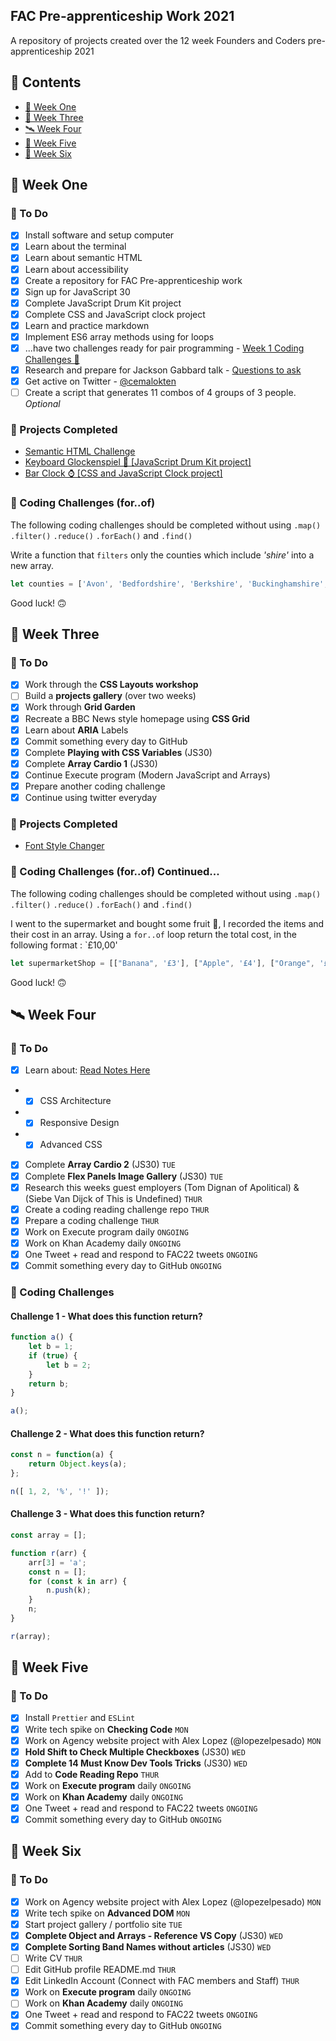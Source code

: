 ## FAC Pre-apprenticeship Work 2021

A repository of projects created over the 12 week Founders and Coders pre-apprenticeship 2021

## 📔 Contents

- [🏀 Week One](#-week-one)
- [🌋 Week Three](#-week-three)
- [🛰 Week Four](#-week-four)
- [🔮 Week Five](#-week-six)
- [🥌 Week Six](#-week-six)

## 🏀 Week One 

### 📝 To Do

- [x] Install software and setup computer
- [x] Learn about the terminal
- [x] Learn about semantic HTML
- [x] Learn about accessibility
- [x] Create a repository for FAC Pre-apprenticeship work
- [x] Sign up for JavaScript 30
- [x] Complete JavaScript Drum Kit project
- [x] Complete CSS and JavaScript clock project
- [x] Learn and practice markdown
- [x] Implement ES6 array methods using for loops
- [x] ...have two challenges ready for pair programming - [Week 1 Coding Challenges 🚀](https://gist.github.com/cemalokten/c83aa35bc665a6f97feafadcb2556843)
- [x] Research and prepare for Jackson Gabbard talk - [Questions to ask](https://gist.github.com/cemalokten/f927f4ea6bd86947b6cd80d7a2533803)
- [x] Get active on Twitter - [@cemalokten](https://twitter.com/cemalokten)
- [ ] Create a script that generates 11 combos of 4 groups of 3 people. *Optional* 

### 🧪 Projects Completed
- [Semantic HTML Challenge](https://github.com/cemalokten/fac-pre-apprenticeship/tree/main/week-01/semantic-html/solution)
- [Keyboard Glockenspiel 🎹 [JavaScript Drum Kit project]](https://github.com/cemalokten/keyboard-glockenspiel)
- [Bar Clock ⌚ [CSS and JavaScript Clock project]](https://github.com/cemalokten/bar-clock)

### 🚀 Coding Challenges (for..of)

The following coding challenges should be completed without using `.map()` `.filter()` `.reduce()` `.forEach()` and `.find()`

Write a function that `filters` only the counties which include *'shire'* into a new array.

```js
let counties = ['Avon', 'Bedfordshire', 'Berkshire', 'Buckinghamshire', 'Cambridgeshire', 'Cheshire', 'Cleveland', 'Cornwall', 'Cumbria', 'Derbyshire', 'Devon', 'Dorset', 'Durham', 'East-Sussex', 'Essex', 'Gloucestershire', 'Hampshire', 'Herefordshire', 'Hertfordshire', 'Isle-of-Wight', 'Kent', 'Lancashire', 'Leicestershire', 'Lincolnshire', 'London', 'Merseyside', 'Middlesex', 'Norfolk', 'Northamptonshire', 'Northumberland', 'North-Humberside', 'North-Yorkshire', 'Nottinghamshire', 'Oxfordshire', 'Rutland', 'Shropshire', 'Somerset', 'South-Humberside', 'South-Yorkshire', 'Staffordshire', 'Suffolk', 'Surrey', 'Tyne-and-Wear', 'Warwickshire', 'West-Midlands', 'West-Sussex', 'West-Yorkshire', 'Wiltshire', 'Worcestershire'];
```

Good luck! 🙃

## 🌋 Week Three 

### 📝 To Do

- [x] Work through the **CSS Layouts workshop**
- [ ] Build a **projects gallery** (over two weeks)
- [x] Work through **Grid Garden**
- [x] Recreate a BBC News style homepage using **CSS Grid**
- [x] Learn about **ARIA** Labels
- [x] Commit something every day to GitHub
- [x] Complete **Playing with CSS Variables** (JS30)
- [x] Complete **Array Cardio 1** (JS30)
- [x] Continue Execute program (Modern JavaScript and Arrays)
- [x] Prepare another coding challenge
- [x] Continue using twitter everyday

### 🧪 Projects Completed
- [Font Style Changer](https://cemalokten.github.io/font-style-changer/)

### 🚀 Coding Challenges (for..of) Continued...
The following coding challenges should be completed without using `.map()` `.filter()` `.reduce()` `.forEach()` and `.find()`

I went to the supermarket and bought some fruit 🍊, I recorded the items and their cost in an array. Using a `for..of` loop return the total cost, in the following format : `£10,00'

```js
let supermarketShop = [["Banana", '£3'], ["Apple", '£4'], ["Orange", '£5.23'], ["Peach", '£6.02'], ["Pineaple", '£5.00']];
```

Good luck! 🙃

## 🛰 Week Four 

### 📝 To Do

- [X] Learn about: [Read Notes Here](/week-04/week-4-tech-spikes.md)
- - [X] CSS Architecture
- - [X] Responsive Design
- - [X] Advanced CSS 
- [x] Complete **Array Cardio 2** (JS30) `TUE`
- [x] Complete **Flex Panels Image Gallery** (JS30) `TUE`
- [x] Research this weeks guest employers (Tom Dignan of Apolitical) & (Siebe Van Dijck of This is Undefined) `THUR`
- [x] Create a coding reading challenge repo `THUR`
- [x] Prepare a coding challenge `THUR`
- [x] Work on Execute program daily `ONGOING`
- [x] Work on Khan Academy daily `ONGOING`
- [x] One Tweet + read and respond to FAC22 tweets `ONGOING`
- [x] Commit something every day to GitHub `ONGOING`

### 🚀 Coding Challenges

#### **Challenge 1 - What does this function return?**

```js
function a() {
	let b = 1;
	if (true) {
		let b = 2;
	}
	return b;
}

a();
```

#### **Challenge 2 - What does this function return?**

```js
const n = function(a) {
	return Object.keys(a);
};

n([ 1, 2, '%', '!' ]);
```

#### **Challenge 3 - What does this function return?**

```js
const array = [];

function r(arr) {
	arr[3] = 'a';
	const n = [];
	for (const k in arr) {
		n.push(k);
	}
	n;
}

r(array);
```

## 🔮 Week Five

### 📝 To Do

- [x] Install `Prettier` and `ESLint`
- [x] Write tech spike on **Checking Code** `MON`
- [x] Work on Agency website project with Alex Lopez (@lopezelpesado) `MON`
- [x] **Hold Shift to Check Multiple Checkboxes** (JS30) `WED`
- [x] **Complete 14 Must Know Dev Tools Tricks** (JS30) `WED`
- [x] Add to **Code Reading Repo** `THUR`
- [x] Work on **Execute program** daily `ONGOING`
- [x] Work on **Khan Academy** daily `ONGOING`
- [x] One Tweet + read and respond to FAC22 tweets `ONGOING`
- [x] Commit something every day to GitHub `ONGOING`

## 🥌 Week Six

### 📝 To Do


- [x] Work on Agency website project with Alex Lopez (@lopezelpesado) `MON`
- [x] Write tech spike on **Advanced DOM** `MON`
- [x] Start project gallery / portfolio site `TUE`
- [x] **Complete Object and Arrays - Reference VS Copy** (JS30) `WED`
- [x] **Complete Sorting Band Names without articles** (JS30) `WED`
- [ ] Write CV `THUR`
- [ ] Edit GitHub profile README.md `THUR`
- [x] Edit LinkedIn Account (Connect with FAC members and Staff) `THUR`
- [x] Work on **Execute program** daily `ONGOING`
- [ ] Work on **Khan Academy** daily `ONGOING`
- [x] One Tweet + read and respond to FAC22 tweets `ONGOING`
- [x] Commit something every day to GitHub `ONGOING`

<!-- ### 🚀 Coding Challenges

### 🧪 Projects Completed -->


 
 


